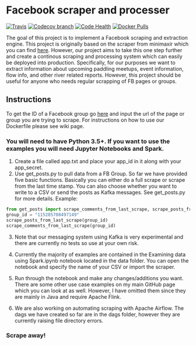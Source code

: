 # Facebook scraper and processer
[![Travis](https://travis-ci.org/isaacmg/fb_scraper.svg?branch=master)](https://travis-ci.org/isaacmg/fb_scraper)
[![Codecov branch](https://img.shields.io/codecov/c/github/isaacmg/fb_scraper.svg)]()
[![Code Health](https://landscape.io/github/isaacmg/fb_scraper/master/landscape.svg?style=flat)](https://landscape.io/github/isaacmg/fb_scraper/master)
[![Docker Pulls](https://img.shields.io/docker/pulls/paddlesoft/fb-scraping.svg)](https://hub.docker.com/r/paddlesoft/fb-scraping/)

The goal of this project is to implement a Facebook scraping and extraction engine. This project is originally based on the scraper from minimaxir which you can find [here](https://github.com/minimaxir/facebook-page-post-scraper). However, our project aims to take this one step further and create a continous scraping and processing system which can easily be deployed into production. Specifically, for our purposes we want to extract information about upcoming paddling meetups, event information, flow info, and other river related reports. However, this project should be useful for anyone who needs regular scrapping of FB pages or groups.

## Instructions

To get the ID of a Facebook group go [here](https://lookup-id.com) and input the url of the page or group you are trying to scrape.
For instructions on how to use our Dockerfile please see wiki page.
### You will need to have Python 3.5+. If you want to use the examples you will need Jupyter Notebooks and Spark.

1. Create a file called app.txt and place your app_id in it along with your app_secret.
2. Use get_posts.py to pull data from a FB Group. So far we have provided five basic functions. Basically you can either do a full scrape or scrape from the last time stamp. You can also choose whether you want to write to a CSV or send the posts as Kafka messages. See get_posts.py for more details.
Example:
```python
from get_posts import scrape_comments_from_last_scrape, scrape_posts_from_last_scrape
group_id = "115285708497149"
scrape_posts_from_last_scrape(group_id)
scrape_comments_from_last_scrape(group_id)
```
3. Note that our messaging system using Kafka is very experimental and there are currently no tests so use at your own risk.

4. Currently the majority of examples are contained in the Examining data using Spark.ipynb notebook located in the data folder. You can open the notebook and specify the name of your CSV or import the scraper.

5. Run through the notebook and make any changes/additions you want. There are some other use case examples on my main GitHub page which you can look at as well. However, I have omitted them since they are mainly in Java and require Apache Flink.

6. We are also working on automating scraping with Apache Airflow. The dags we have created so far are in the dags folder, however they are currently raising file directory errors.

### Scrape away!
